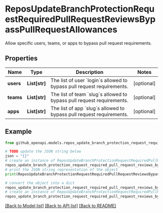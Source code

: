 # ReposUpdateBranchProtectionRequestRequiredPullRequestReviewsBypassPullRequestAllowances

Allow specific users, teams, or apps to bypass pull request requirements.

## Properties

Name | Type | Description | Notes
------------ | ------------- | ------------- | -------------
**users** | **List[str]** | The list of user &#x60;login&#x60;s allowed to bypass pull request requirements. | [optional] 
**teams** | **List[str]** | The list of team &#x60;slug&#x60;s allowed to bypass pull request requirements. | [optional] 
**apps** | **List[str]** | The list of app &#x60;slug&#x60;s allowed to bypass pull request requirements. | [optional] 

## Example

```python
from github_openapi.models.repos_update_branch_protection_request_required_pull_request_reviews_bypass_pull_request_allowances import ReposUpdateBranchProtectionRequestRequiredPullRequestReviewsBypassPullRequestAllowances

# TODO update the JSON string below
json = "{}"
# create an instance of ReposUpdateBranchProtectionRequestRequiredPullRequestReviewsBypassPullRequestAllowances from a JSON string
repos_update_branch_protection_request_required_pull_request_reviews_bypass_pull_request_allowances_instance = ReposUpdateBranchProtectionRequestRequiredPullRequestReviewsBypassPullRequestAllowances.from_json(json)
# print the JSON string representation of the object
print(ReposUpdateBranchProtectionRequestRequiredPullRequestReviewsBypassPullRequestAllowances.to_json())

# convert the object into a dict
repos_update_branch_protection_request_required_pull_request_reviews_bypass_pull_request_allowances_dict = repos_update_branch_protection_request_required_pull_request_reviews_bypass_pull_request_allowances_instance.to_dict()
# create an instance of ReposUpdateBranchProtectionRequestRequiredPullRequestReviewsBypassPullRequestAllowances from a dict
repos_update_branch_protection_request_required_pull_request_reviews_bypass_pull_request_allowances_from_dict = ReposUpdateBranchProtectionRequestRequiredPullRequestReviewsBypassPullRequestAllowances.from_dict(repos_update_branch_protection_request_required_pull_request_reviews_bypass_pull_request_allowances_dict)
```
[[Back to Model list]](../README.md#documentation-for-models) [[Back to API list]](../README.md#documentation-for-api-endpoints) [[Back to README]](../README.md)


